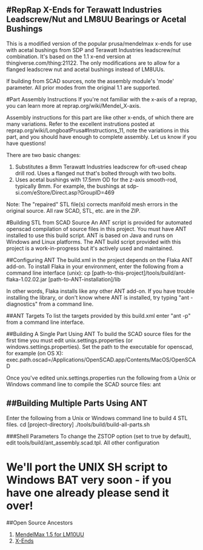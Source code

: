 #RepRap X-Ends for Terawatt Industries Leadscrew/Nut and LM8UU Bearings or Acetal Bushings
-----------------------------------------------------------------------------------------

This is a modified version of the popular prusa/mendelmax x-ends for use with acetal bushings from SDP and Terawatt Industries leadscrew/nut combination. It's based on the 1.1 x-end version at thingiverse.com/thing:21122. The only modifications are to allow for a flanged leadscrew nut and acetal bushings instead of LM8UUs.

If building from SCAD sources, note the assembly module's 'mode' parameter.  All prior modes from the original 1.1 are supported.


#Part Assembly Instructions
If you're not familiar with the x-axis of a reprap, you can learn more at reprap.org/wiki/Mendel_X-axis.

Assembly instructions for this part are like other x-ends, of which there are many variations. Refer to the excellent instrutions posted at reprap.org/wiki/LongboatPrusa#Instructions_11, note the variations in this part, and you should have enough to complete assembly. Let us know if you have questions!

There are two basic changes:
1) Substitutes a 8mm Terawatt Industries leadscrew for oft-used cheap drill rod. Uses a flanged nut that's bolted through with two bolts.
2) Uses acetal bushings with 17.5mm OD for the z-axis smooth-rod, typically 8mm. For example, the bushings at sdp-si.com/eStore/Direct.asp?GroupID=469

Note: The "repaired" STL file(s) corrects manifold mesh errors in the original source. All raw SCAD, STL, etc. are in the ZIP.

#Building STL from SCAD Source
An ANT script is provided for automated openscad compilation of source files in this project.  You must have ANT installed to use this build script.  ANT is based on Java and runs on Windows and Linux platforms.  The ANT build script provided with this project is a work-in-progress but it's actively used and maintained.

##Configuring ANT
The build.xml in the project depends on the Flaka ANT add-on.  To install Flaka in your environment, enter the following from a command line interface (unix):
cp [path-to-this-project]/tools/build/ant-flaka-1.02.02.jar [path-to-ANT-installation]/lib

In other words, Flaka installs like any other ANT add-on.  If you have trouble installing the library, or don't know where ANT is installed, try typing "ant -diagnostics" from a command line.

##ANT Targets
To list the targets provided by this build.xml enter "ant -p" from a command line interface.

##Building A Single Part Using ANT
To build the SCAD source files for the first time you must edit unix.settings.properties (or windows.settings.properties).  Set the path to the executable for openscad, for example (on OS X):
exec.path.oscad=/Applications/OpenSCAD.app/Contents/MacOS/OpenSCAD

Once you've edited unix.settings.properties run the following from a Unix or Windows command line to compile the SCAD source files:
ant

##Building Multiple Parts Using ANT
---------------------------------
Enter the following from a Unix or Windows command line to build 4 STL files.
cd [project-directory]
./tools/build/build-all-parts.sh

###Shell Parameters
To change the ZSTOP option (set to true by default), edit tools/build/ant_assembly.scad.tpl.  All other configuration 

We'll port the UNIX SH script to Windows BAT very soon - if you have one already please send it over!
=======

##Open Source Ancestors
1. [MendelMax 1.5 for LM10UU](http://www.thingiverse.com/thing:20355)
1. [X-Ends](http://www.thingiverse.com/thing:18384)

